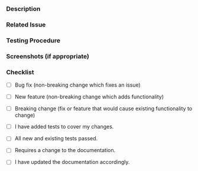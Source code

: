 ### Description
<!-- Describe your changes in detail -->

### Related Issue
<!-- We only accepts pull requests related to open issues -->

### Testing Procedure
<!-- Please describe in detail how you tested your changes. --> <!-- Include
details of your testing environment, and the tests you ran to --> <!-- see how
your change affects other areas of the code, etc. -->

### Screenshots (if appropriate)

### Checklist

- [ ] Bug fix (non-breaking change which fixes an issue)
- [ ] New feature (non-breaking change which adds functionality)
- [ ] Breaking change (fix or feature that would cause existing functionality to
      change)

- [ ] I have added tests to cover my changes.
- [ ] All new and existing tests passed.

- [ ] Requires a change to the documentation.
- [ ] I have updated the documentation accordingly.
